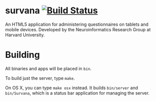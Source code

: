 survana [![Build Status](https://travis-ci.org/vpetrov/survana.png?branch=1.0)](https://travis-ci.org/vpetrov/survana)
=======

An HTML5 application for administering questionnaires on tablets and mobile devices. Developed by the Neuroinformatics Research Group at Harvard University.

Building
========

All binaries and apps will be placed in `bin`.

To build just the server, type `make`.

On OS X, you can type `make osx` instead. It builds `bin/server` and `bin/Survana`, which is a status bar application for managing the server.
